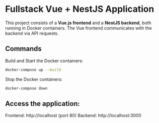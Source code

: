 # Fullstack Vue + NestJS Application

This project consists of a **Vue.js frontend** and a **NestJS backend**, both running in Docker containers. The Vue frontend communicates with the backend via API requests.

## Commands

Build and Start the Docker containers:

```bash
docker-compose up --build
```

Stop the Docker containers:

```bash
docker-compose down
```

## Access the application:

Frontend: http://localhost (port 80)
Backend: http://localhost:3000
